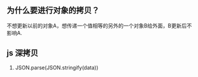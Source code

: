 ## 为什么要进行对象的拷贝？
不想更新以前的对象A，想传递一个值相等的另外的一个对象B给外面，B更新后不影响A.

## js 深拷贝
1.  JSON.parse(JSON.stringify(data)) 